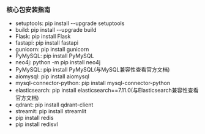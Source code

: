 ### 核心包安装指南

* setuptools: pip install --upgrade setuptools
* build: pip install --upgrade build 
* Flask: pip install Flask
* fastapi: pip install fastapi
* gunicorn: pip install gunicorn
* PyMySQL: pip install PyMySQL
* neo4j: python -m pip install neo4j
* PyMySQL: pip install PyMySQL(与MySQL兼容性查看官方文档)
* aiomysql: pip install aiomysql
* mysql-connector-python: pip install mysql-connector-python
* elasticsearch: pip install elasticsearch==7.11.0(与Elasticsearch兼容性查看官方文档)
* qdrant: pip install qdrant-client
* streamit: pip install streamlit
* pip install redis
* pip install redisvl